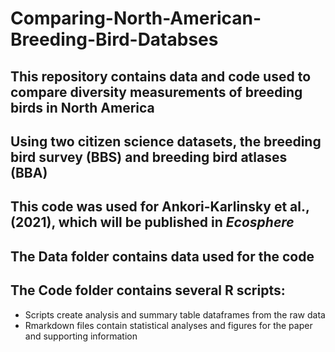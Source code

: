 # Comparing-North-American-Breeding-Bird-Databses

## This repository contains data and code used to compare diversity measurements of breeding birds in North America
## Using two citizen science datasets, the breeding bird survey (BBS) and breeding bird atlases (BBA)
## This code was used for Ankori-Karlinsky et al., (2021), which will be published in *Ecosphere* 

## The Data folder contains data used for the code

## The Code folder contains several R scripts: 
  - Scripts create analysis and summary table dataframes from the raw data
  - Rmarkdown files contain statistical analyses and figures for the paper and supporting information
